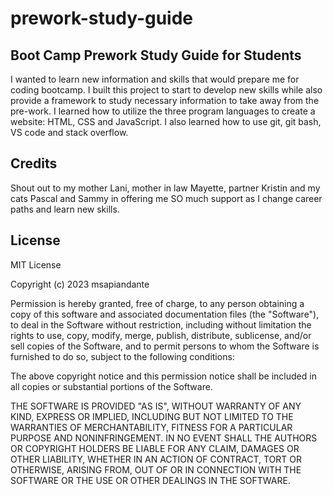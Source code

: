 # prework-study-guide

## Boot Camp Prework Study Guide for Students

I wanted to learn new information and skills that would prepare me for coding bootcamp. I built this project to start to develop new skills while also provide a framework to study necessary information to take away from the pre-work. I learned how to utilize the three program languages to create a website: HTML, CSS and JavaScript. I also learned how to use git, git bash, VS code and stack overflow. 

## Credits

Shout out to my mother Lani, mother in law Mayette, partner Kristin and my cats Pascal and Sammy in offering me SO much support as I change career paths and learn new skills.

## License
MIT License

Copyright (c) 2023 msapiandante

Permission is hereby granted, free of charge, to any person obtaining a copy
of this software and associated documentation files (the "Software"), to deal
in the Software without restriction, including without limitation the rights
to use, copy, modify, merge, publish, distribute, sublicense, and/or sell
copies of the Software, and to permit persons to whom the Software is
furnished to do so, subject to the following conditions:

The above copyright notice and this permission notice shall be included in all
copies or substantial portions of the Software.

THE SOFTWARE IS PROVIDED "AS IS", WITHOUT WARRANTY OF ANY KIND, EXPRESS OR
IMPLIED, INCLUDING BUT NOT LIMITED TO THE WARRANTIES OF MERCHANTABILITY,
FITNESS FOR A PARTICULAR PURPOSE AND NONINFRINGEMENT. IN NO EVENT SHALL THE
AUTHORS OR COPYRIGHT HOLDERS BE LIABLE FOR ANY CLAIM, DAMAGES OR OTHER
LIABILITY, WHETHER IN AN ACTION OF CONTRACT, TORT OR OTHERWISE, ARISING FROM,
OUT OF OR IN CONNECTION WITH THE SOFTWARE OR THE USE OR OTHER DEALINGS IN THE
SOFTWARE.
